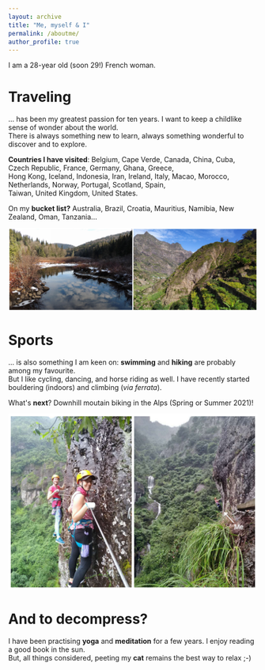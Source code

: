 ```yaml
---
layout: archive
title: "Me, myself & I"
permalink: /aboutme/
author_profile: true
---
```


I am a 28-year old (soon 29!) French woman.


Traveling
====

... has been my greatest passion for ten years. I want to keep a childlike sense of wonder about the world. <br />
There is always something new to learn, always something wonderful to discover and to explore.

**Countries I have visited**: Belgium, Cape Verde, Canada, China, Cuba, Czech Republic, France, Germany, Ghana, Greece, <br />
Hong Kong, Iceland, Indonesia, Iran, Ireland, Italy, Macao, Morocco, Netherlands, Norway, Portugal, Scotland, Spain, <br />
Taiwan, United Kingdom, United States.

On my **bucket list?** Australia, Brazil, Croatia, Mauritius, Namibia, New Zealand, Oman, Tanzania...

<p style="text-align:center;"><img src="/images/Travel.jpg" alt="Canada and Cape Verde"></p>

Sports
====

... is also something I am keen on: **swimming** and **hiking** are probably among my favourite. <br />
But I like cycling, dancing, and horse riding as well. I have recently started bouldering (indoors) and climbing (_via ferrata_).

What's **next**? Downhill moutain biking in the Alps (Spring or Summer 2021)!

<p style="text-align:center;"><img src="/images/Via.jpg" alt="Via ferrata" width="550"></p>


And to decompress?
====

I have been practising **yoga** and **meditation** for a few years. I enjoy reading a good book in the sun. <br />
But, all things considered, peeting my **cat** remains the best way to relax ;-)
